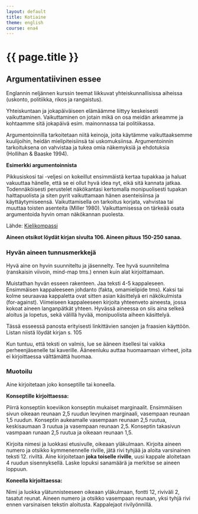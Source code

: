 ```yaml
---
layout: default
title: Kotiaine
theme: english
course: ena4
---
```


<div class="container">
<div class="header-row">
<div class="main-header">
<h1>{{ page.title }}</h1>
</div>
</div>
<div class="content-row">
<div class="main-content">

## Argumentatiivinen essee

Englannin neljännen kurssin teemat liikkuvat yhteiskunnallisissa aiheissa (uskonto, politiikka, rikos ja rangaistus). 

Yhteiskuntaan ja jokapäiväiseen elämäämme liittyy keskeisesti vaikuttaminen. Vaikuttaminen on jotain mikä on osa meidän arkeamme ja kohtaamme sitä jokapäivä esim. mainonnassa tai politiikassa. 

Argumentoinnilla tarkoitetaan niitä keinoja, joita käytämme vaikuttaaksemme kuulijoihin, heidän mielipiteisiinsä tai uskomuksiinsa. Argumentoinnin tarkoituksena on vahvistaa ja tukea omia näkemyksiä ja ehdotuksia (Hollihan & Baaske 1994). 

**Esimerkki argumentoinnista**

Pikkusiskosi tai -veljesi on kokeillut ensimmäistä kertaa tupakkaa ja haluat vakuuttaa hänelle, että se ei ollut hyvä idea nyt, eikä sitä kannata jatkaa. Todennäköisesti perustelet näkökantasi kertomalla monipuolisesti tupakan haittapuolista ja siten pyrit vaikuttamaan hänen asenteisiinsa ja käyttäytymiseensä. Vaikuttamisella on tarkoitus korjata, vahvistaa tai muuttaa toisten asenteita (Miller 1980). Vaikuttamisessa on tärkeää osata argumentoida hyvin oman näkökannan puolesta.

Lähde: [Kielikompassi](https://kielikompassi.jyu.fi/puheviestinta/tietomajakka/maja_perusteita_argumentointi.shtml)

**Aineen otsikot löydät kirjan sivulta 106. Aineen pituus 150-250 sanaa.**

### Hyvän aineen tunnusmerkkejä

Hyvä aine on hyvin suunniteltu ja jäsennelty. Tee hyvä suunnitelma (ranskaisin viivoin, mind-map tms.) ennen kuin alat kirjoittamaan. 

Muistathan hyvän esseen rakenteen. Jaa teksti 4-5 kappaleseen. Ensimmäisen kappaleeseen johdanto (fakta, omamielipide tms). Kaksi tai kolme seuraavaa kappaletta ovat sitten asian käsittelyä eri näkökulmista (for-against). Viimeiseen kappaleeseen kirjoita yhteenveto aineesta, jossa kokoat aineen langanpätkät yhteen. Hyvässä aineessa on siis aina selkeä aloitus ja lopetus, sekä välillä hyvää, monipuolista aiheen käsittelyä.

Tässä esseessä panosta erityisesti linkittävien sanojen ja fraasien käyttöön. Listan niistä löydät kirjan s. 105

Kun tuntuu, että teksti on valmis, lue se ääneen itsellesi tai vaikka perheenjäsenelle tai kaverille. Ääneenluku auttaa huomaamaan virheet, joita ei kirjoittaessa välttämättä huomaa.

### Muotoilu
Aine kirjoitetaan joko konseptille tai koneella.  
**Konseptille kirjoittaessa:**
Piirrä konseptiin koeviikon konseptin mukaiset marginaalit. Ensimmäisen sivun oikeaan reunaan  2,5 ruudun levyinen marginaali, vasempaan reunaan 1,5 ruudun. Konseptin aukeamalle vasempaan reunaan 2,5 ruutua,  keskisaumaan 3 ruutua ja vasempaan reunaan 2,5. Konseptin takasivun vasmpaan runaan 2,5 ruutua ja oikeaan reunaan 1,5. 
Kirjoita nimesi ja luokkasi etusivulle, oikeaan yläkulmaan. Kirjoita aineen numero ja otsikko kymmenennelle riville, jätä rivi tyhjää ja aloita varsinainen teksti 12. riviltä. Aine kirjoitetaan **joka toiselle riville**, uusi kappale aloitetaan 4 ruudun sisennyksellä. Laske lopuksi sanamäärä ja merkitse se aineen loppuun.
**Koneella kirjoittaessa:**
Nimi ja luokka ylätunnisteeseen oikeaan yläkulmaan, fontti 12, riviväli 2, tasatut reunat. Aineen numero ja otsikko vasempaan reunaan, yksi tyhjä rivi ennen varsinaisen tekstin aloitusta. Kappalejaot rivilyönnillä.

</div>
</div>
</div>

</div>
</div>
</div>
